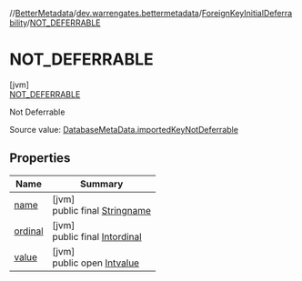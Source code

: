 //[BetterMetadata](../../../../index.md)/[dev.warrengates.bettermetadata](../../index.md)/[ForeignKeyInitialDeferrability](../index.md)/[NOT_DEFERRABLE](index.md)

# NOT_DEFERRABLE

[jvm]\
[NOT_DEFERRABLE](index.md)

Not Deferrable

Source value: [DatabaseMetaData.importedKeyNotDeferrable](https://docs.oracle.com/javase/8/docs/api/java/sql/DatabaseMetaData.html#importedKeyNotDeferrable--)

## Properties

| Name | Summary |
|---|---|
| [name](../../-version-column-type/-i-s_-p-s-e-u-d-o_-c-o-l-u-m-n/index.md#-372974862%2FProperties%2F-1216412040) | [jvm]<br>public final [String](https://kotlinlang.org/api/latest/jvm/stdlib/kotlin/-string/index.html)[name](../../-version-column-type/-i-s_-p-s-e-u-d-o_-c-o-l-u-m-n/index.md#-372974862%2FProperties%2F-1216412040) |
| [ordinal](../../-version-column-type/-i-s_-p-s-e-u-d-o_-c-o-l-u-m-n/index.md#-739389684%2FProperties%2F-1216412040) | [jvm]<br>public final [Int](https://kotlinlang.org/api/latest/jvm/stdlib/kotlin/-int/index.html)[ordinal](../../-version-column-type/-i-s_-p-s-e-u-d-o_-c-o-l-u-m-n/index.md#-739389684%2FProperties%2F-1216412040) |
| [value](../-d-e-f-e-r-r-e-d/index.md#1841610348%2FProperties%2F-1216412040) | [jvm]<br>public open [Int](https://kotlinlang.org/api/latest/jvm/stdlib/kotlin/-int/index.html)[value](../-d-e-f-e-r-r-e-d/index.md#1841610348%2FProperties%2F-1216412040) |
